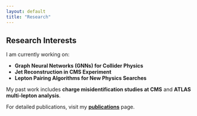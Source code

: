 ```yaml
---
layout: default
title: "Research"
---
```


## Research Interests

I am currently working on:

- **Graph Neural Networks (GNNs) for Collider Physics**
- **Jet Reconstruction in CMS Experiment**
- **Lepton Pairing Algorithms for New Physics Searches**

My past work includes **charge misidentification studies at CMS** and **ATLAS multi-lepton analysis**.

For detailed publications, visit my **[publications](/publications)** page.
